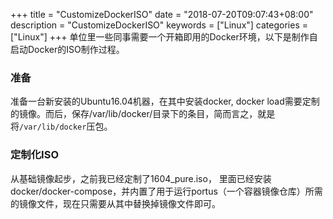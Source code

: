 +++
title = "CustomizeDockerISO"
date = "2018-07-20T09:07:43+08:00"
description = "CustomizeDockerISO"
keywords = ["Linux"]
categories = ["Linux"]
+++
单位里一些同事需要一个开箱即用的Docker环境，以下是制作自启动Docker的ISO制作过程。
### 准备
准备一台新安装的Ubuntu16.04机器，在其中安装docker, docker
load需要定制的镜像。而后，保存/var/lib/docker/目录下的条目，简而言之，就是将`/var/lib/docker`压包。   
### 定制化ISO
从基础镜像起步，之前我已经定制了1604_pure.iso，
里面已经安装docker/docker-compose，并内置了用于运行portus（一个容器镜像仓库）所需的镜像文件，现在只需要从其中替换掉镜像文件即可。   


